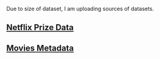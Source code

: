 Due to size of dataset, I am uploading sources of datasets. 
## [Netflix Prize Data](https://www.kaggle.com/datasets/netflix-inc/netflix-prize-data)
## [Movies Metadata](https://www.kaggle.com/datasets/fajim123/movies-metadata/metadata)

